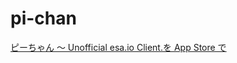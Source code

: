# pi-chan

[ピーちゃん 〜 Unofficial esa\.io Client\.を App Store で](https://itunes.apple.com/jp/app/pichan-unofficial-esa.io-client./id1107328970?mt=8)
